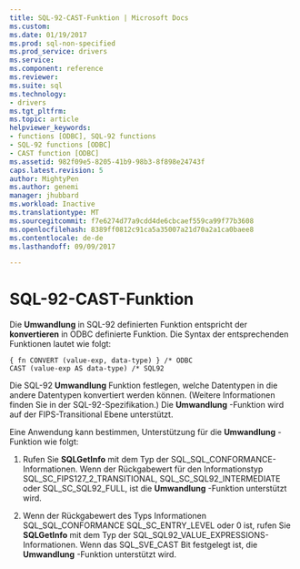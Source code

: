 ```yaml
---
title: SQL-92-CAST-Funktion | Microsoft Docs
ms.custom: 
ms.date: 01/19/2017
ms.prod: sql-non-specified
ms.prod_service: drivers
ms.service: 
ms.component: reference
ms.reviewer: 
ms.suite: sql
ms.technology:
- drivers
ms.tgt_pltfrm: 
ms.topic: article
helpviewer_keywords:
- functions [ODBC], SQL-92 functions
- SQL-92 functions [ODBC]
- CAST function [ODBC]
ms.assetid: 982f09e5-8205-41b9-98b3-8f898e24743f
caps.latest.revision: 5
author: MightyPen
ms.author: genemi
manager: jhubbard
ms.workload: Inactive
ms.translationtype: MT
ms.sourcegitcommit: f7e6274d77a9cdd4de6cbcaef559ca99f77b3608
ms.openlocfilehash: 8389ff0812c91ca5a35007a21d70a2a1ca0baee8
ms.contentlocale: de-de
ms.lasthandoff: 09/09/2017

---
```

# <a name="sql-92-cast-function"></a>SQL-92-CAST-Funktion
Die **Umwandlung** in SQL-92 definierten Funktion entspricht der **konvertieren** in ODBC definierte Funktion. Die Syntax der entsprechenden Funktionen lautet wie folgt:  
  
```  
{ fn CONVERT (value-exp, data-type) } /* ODBC  
CAST (value-exp AS data-type) /* SQL92  
```  
  
 Die SQL-92 **Umwandlung** Funktion festlegen, welche Datentypen in die andere Datentypen konvertiert werden können. (Weitere Informationen finden Sie in der SQL-92-Spezifikation.) Die **Umwandlung** -Funktion wird auf der FIPS-Transitional Ebene unterstützt.  
  
 Eine Anwendung kann bestimmen, Unterstützung für die **Umwandlung** -Funktion wie folgt:  
  
1.  Rufen Sie **SQLGetInfo** mit dem Typ der SQL_SQL_CONFORMANCE-Informationen. Wenn der Rückgabewert für den Informationstyp SQL_SC_FIPS127_2_TRANSITIONAL, SQL_SC_SQL92_INTERMEDIATE oder SQL_SC_SQL92_FULL, ist die **Umwandlung** -Funktion unterstützt wird.  
  
2.  Wenn der Rückgabewert des Typs Informationen SQL_SQL_CONFORMANCE SQL_SC_ENTRY_LEVEL oder 0 ist, rufen Sie **SQLGetInfo** mit dem Typ der SQL_SQL92_VALUE_EXPRESSIONS-Informationen. Wenn das SQL_SVE_CAST Bit festgelegt ist, die **Umwandlung** -Funktion unterstützt wird.

